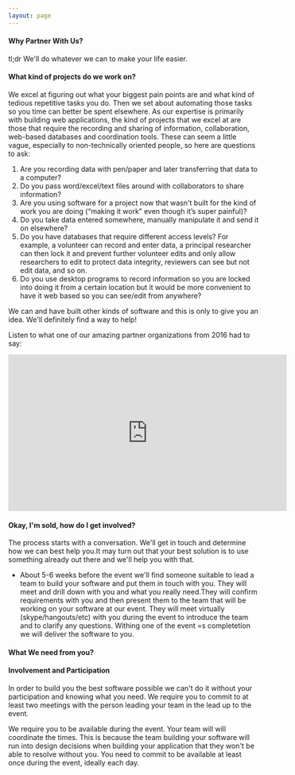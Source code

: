 ```yaml
---
layout: page
---
```


#### Why Partner With Us?

tl;dr We'll do whatever we can to make your life easier.

#### What kind of projects do we work on?

We excel at figuring out what your biggest pain points are and what kind of tedious repetitive tasks you do. Then we set about automating those tasks so you time can better be spent elsewhere. As our expertise is primarily with building web applications, the kind of projects that we excel at are those that require the recording and sharing of information, collaboration, web-based databases and coordination tools. These can seem a little vague, especially to non-technically oriented people, so here are questions to ask:

1. Are you recording data with pen/paper and later transferring that data to a computer?
2. Do you pass word/excel/text files around with collaborators to share information?
3. Are you using software for a project now that wasn't built for the kind of work you are doing (“making it work” even though it’s super painful)?
4. Do you take data entered somewhere, manually manipulate it and send it on elsewhere?
5. Do you have databases that require different access levels? For example, a volunteer can record and enter data, a principal researcher can then lock it and prevent further volunteer edits and only allow researchers to edit to protect data integrity, reviewers can see but not edit data, and so on.
6. Do you use desktop programs to record information so you are locked into doing it from a certain location but it would be more convenient to have it web based so you can see/edit from anywhere?

We can and have built other kinds of software and this is only to give you an idea. We'll definitely find a way to help!

Listen to what one of our amazing partner organizations from 2016 had to say:

<iframe width="560" height="315" src="https://www.youtube.com/embed/kON0NSr6qk8" frameborder="0" allowfullscreen></iframe>

#### Okay, I'm sold, how do I get involved?

The process starts with a conversation. We'll get in touch and determine how we can best help you.It may turn out that your best solution is to use something already out there and we'll help you with that. 
- About 5-6 weeks before the event we'll find someone suitable to lead a team to build your software and put them in touch with you.
They will meet and drill down with you and what you really need.They will confirm requirements with you and then present them to the team that will be working on your software at our event.
They will meet virtually (skype/hangouts/etc) with you during the event to introduce the team and to clarify any questions.
Withing one of the event =s completetion we will deliver the software to you.

#### What We need from you?

#### Involvement and Participation

In order to build you the best software possible we can't do it without your participation and knowing what you need. We require you to commit to at least two meetings with the person leading your team in the lead up to the event.

We require you to be available during the event. Your team will will coordinate the times. This is because the team building your software will run into design decisions when building your application that they won't be able to resolve without you. You need to commit to be available at least once during the event, ideally each day.